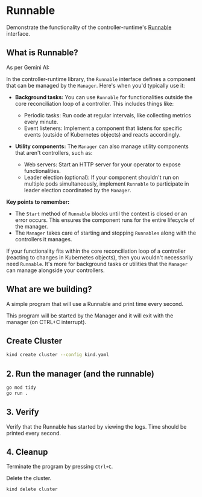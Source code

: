 # Runnable

Demonstrate the functionality of the controller-runtime's [Runnable](https://github.com/kubernetes-sigs/controller-runtime/blob/a0c9fd9d3f310f48155ce985366b21914675fbea/pkg/manager/manager.go#L290-L298) interface.

## What is Runnable?

As per Gemini AI:

In the controller-runtime library, the `Runnable` interface defines a component that can be managed by the `Manager`. Here's when you'd typically use it:

* **Background tasks:** You can use `Runnable` for functionalities outside the core reconciliation loop of a controller. This includes things like:
    * Periodic tasks: Run code at regular intervals, like collecting metrics every minute. 
    * Event listeners:  Implement a component that listens for specific events (outside of Kubernetes objects) and reacts accordingly.

* **Utility components:**  The `Manager` can also manage utility components that aren't controllers, such as:
    * Web servers: Start an HTTP server for your operator to expose functionalities.
    * Leader election (optional): If your component shouldn't run on multiple pods simultaneously, implement `Runnable` to participate in leader election coordinated by the `Manager`.

**Key points to remember:**

* The `Start` method of `Runnable`  blocks until the context is closed or an error occurs. This ensures the component runs for the entire lifecycle of the manager.
* The `Manager` takes care of starting and stopping `Runnables` along with the controllers it manages.

If your functionality fits within the core reconciliation loop of a controller (reacting to changes in Kubernetes objects), then you wouldn't necessarily need `Runnable`. It's more for background tasks or utilities that the `Manager` can manage alongside your controllers.

## What are we building?

A simple program that will use a Runnable and print time every second.

This program will be started by the Manager and it will exit with the manager (on CTRL+C interrupt).

## Create Cluster

```bash
kind create cluster --config kind.yaml
```

## 2. Run the manager (and the runnable)

```bash
go mod tidy
go run .
```

## 3. Verify

Verify that the Runnable has started by viewing the logs. Time should be printed every second.

## 4. Cleanup

Terminate the program by pressing `Ctrl+C`.

Delete the cluster.

```bash
kind delete cluster
```